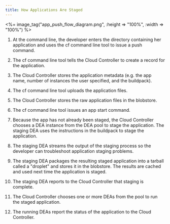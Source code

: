 ```yaml
---
title: How Applications Are Staged
---
```


 <%= image_tag("app_push_flow_diagram.png", :height => "100%", :width => "100%") %>

1. At the command line, the developer enters the directory containing her application and uses the cf command line tool to issue a push command.

2. The cf command line tool tells the Cloud Controller to create a record for the application.

3. The Cloud Controller stores the application metadata (e.g. the app name, number of instances the user specified, and the buildpack).

4. The cf command line tool uploads the application files.

5. The Cloud Controller stores the raw application files in the blobstore.

6. The cf command line tool issues an app start command.

7. Because the app has not already been staged, the Cloud Controller chooses a DEA instance from the DEA pool to stage the application.
The staging DEA uses the instructions in the buildpack to stage the application.

8. The staging DEA streams the output of the staging process so the developer can troubleshoot application staging problems.

9. The staging DEA packages the resulting staged application into a tarball called a "droplet" and stores it in the blobstore.
The results are cached and used next time the application is staged.

10. The staging DEA reports to the Cloud Controller that staging is complete.

11. The Cloud Controller chooses one or more DEAs from the pool to run the staged application.

12. The running DEAs report the status of the application to the Cloud Controller.
